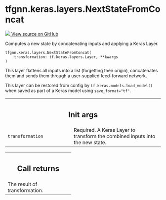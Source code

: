 # tfgnn.keras.layers.NextStateFromConcat

<!-- Insert buttons and diff -->

<a target="_blank" href="https://github.com/tensorflow/gnn/tree/master/tensorflow_gnn/keras/layers/next_state.py#L110-L145">
<img src="https://www.tensorflow.org/images/GitHub-Mark-32px.png" /> View source
on GitHub </a>

Computes a new state by concatenating inputs and applying a Keras Layer.

<pre class="devsite-click-to-copy prettyprint lang-py tfo-signature-link">
<code>tfgnn.keras.layers.NextStateFromConcat(
    transformation: tf.keras.layers.Layer, **kwargs
)
</code></pre>



<!-- Placeholder for "Used in" -->

This layer flattens all inputs into a list (forgetting their origin),
concatenates them and sends them through a user-supplied feed-forward network.

This layer can be restored from config by `tf.keras.models.load_model()` when
saved as part of a Keras model using `save_format="tf"`.

<!-- Tabular view -->
 <table class="responsive fixed orange">
<colgroup><col width="214px"><col></colgroup>
<tr><th colspan="2"><h2 class="add-link">Init args</h2></th></tr>

<tr>
<td>
<code>transformation</code><a id="transformation"></a>
</td>
<td>
Required. A Keras Layer to transform the combined inputs
into the new state.
</td>
</tr>
</table>

<!-- Tabular view -->
 <table class="responsive fixed orange">
<colgroup><col width="214px"><col></colgroup>
<tr><th colspan="2"><h2 class="add-link">Call returns</h2></th></tr>
<tr class="alt">
<td colspan="2">
The result of transformation.
</td>
</tr>

</table>
